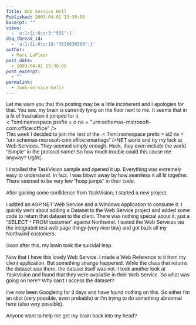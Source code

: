 ```yaml
---
Title: Web Service Hell
Published: 2003-04-01 13:38:00
Excerpt: ""
views:
  - 'a:1:{i:0;s:3:"591";}'
dsq_thread_id:
  - 'a:1:{i:0;s:10:"3538636566";}'
author:
  - Marc LaFleur
post_date:
  - 2003-04-01 13:38:00
post_excerpt:
  - ""
permalink:
  - /web-service-hell/
---
```

<p class=MsoNormal style="MARGIN: 0in 0in 0pt"><font face=Arial>Let me warn you that this posting may be a little incoherent and I apologies for that. You see, my brain is currently lying on the floor next to me. It seems that in a fit of frustration it jumped for it.</font></p>< ?xml:namespace prefix = o ns = "urn:schemas-microsoft-com:office:office" /><o:p><font face=Arial>&nbsp;</font></o:p> 
<p class=MsoNormal style="MARGIN: 0in 0in 0pt"><font face=Arial>This week I decided to join the rest of the .< ?xml:namespace prefix = st2 ns = "urn:schemas-microsoft-com:office:smarttags" /><st2:stockticker>NET</st2:stockticker> world and try my luck at Web Services. They seemed simply enough. Heck, they even include the world "Simple" in the protocol name! So how much trouble could this cause me anyway? Ugâ€¦.</font></p><o:p><font face=Arial>&nbsp;</font></o:p> 
<p class=MsoNormal style="MARGIN: 0in 0in 0pt"><font face=Arial>I installed the TaskVision sample and opened it up. Everything was extremely easy to understand. In fact, I was blown away by how seamless it all fit together. There seemed to be very few "hoop jumps" in their code. </font></p><o:p><font face=Arial>&nbsp;</font></o:p> 
<p class=MsoNormal style="MARGIN: 0in 0in 0pt"><font face=Arial>After gaining some confidence from TaskVision, I started a new project. </font></p><o:p><font face=Arial>&nbsp;</font></o:p> 
<p class=MsoNormal style="MARGIN: 0in 0in 0pt"><font face=Arial>I added an ASP.<st2:stockticker>NET</st2:stockticker> Web Service and a Windows Application to consume it. I quickly went about adding a Dataset to the Web Service project and added some code to return that dataset to the client. There was nothing special about it, just a "SELECT * FROM customer" against Northwind. I tested the Web Services via the integrated test web page thingy (very nice btw) and got back all my Northwind customers. </font></p><o:p><font face=Arial>&nbsp;</font></o:p> 
<p class=MsoNormal style="MARGIN: 0in 0in 0pt"><font face=Arial>Soon after this, my brain took the suicidal leap.</font></p><o:p><font face=Arial>&nbsp;</font></o:p> 
<p class=MsoNormal style="MARGIN: 0in 0in 0pt"><font face=Arial>Now that I have this lovely Web Service, I made a Web Reference to it from my client application. But something strange happened. While the class that returns the dataset was there, the dataset itself was not. I took another look at TaskVision and found that they were available in their Web Service. So what was going on here? Why can't I access the dataset?</font></p><o:p><font face=Arial>&nbsp;</font></o:p> 
<p class=MsoNormal style="MARGIN: 0in 0in 0pt"><font face=Arial>I've now been Googleing for 3 days and have found nothing on this. So either I'm an idiot (very possible, even probable) or I'm trying to do something abnormal here (also very possible). </font></p><o:p><font face=Arial>&nbsp;</font></o:p> 
<p class=MsoNormal style="MARGIN: 0in 0in 0pt"><font face=Arial>Anyone want to help me get my brain back into my head?</font></p>